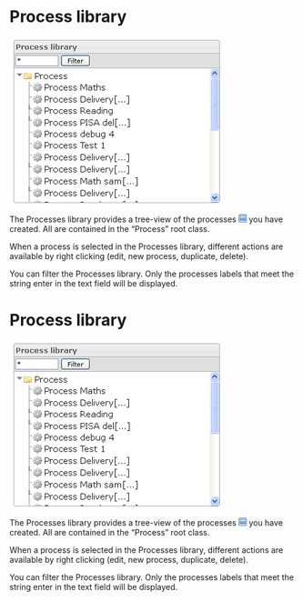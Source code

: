 <!--
created_at: '2012-03-29 16:25:36'
updated_at: '2013-03-13 14:27:24'
authors:
    - 'Jérôme Bogaerts'
contributors:
    - 'Franck Gismondi'
tags:
    - 'Manage Processes'
-->

Process library
===============

![](../resources/processes-library.png)

The Processes library provides a tree-view of the processes ![](../resources/item_icon_library.png) you have created. All are contained in the “Process” root class.

When a process is selected in the Processes library, different actions are available by right clicking (edit, new process, duplicate, delete).

You can filter the Processes library. Only the processes labels that meet the string enter in the text field will be displayed.

Process library
===============

![](../resources/processes-library.png)

The Processes library provides a tree-view of the processes ![](../resources/item_icon_library.png) you have created. All are contained in the “Process” root class.

When a process is selected in the Processes library, different actions are available by right clicking (edit, new process, duplicate, delete).

You can filter the Processes library. Only the processes labels that meet the string enter in the text field will be displayed.


